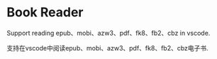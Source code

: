 # Book Reader

Support reading epub、mobi、azw3、pdf、fk8、fb2、cbz in vscode.

支持在vscode中阅读epub、mobi、azw3、pdf、fk8、fb2、cbz电子书.